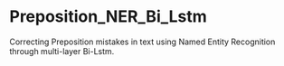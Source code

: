 # Preposition_NER_Bi_Lstm
Correcting Preposition mistakes in text using Named Entity Recognition through multi-layer Bi-Lstm.
